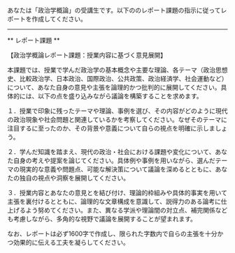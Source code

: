 あなたは「政治学概論」の受講生です。以下ののレポート課題の指示に従ってレポートを作成してください。

---------------------------------------
** レポート課題 **

【政治学概論レポート課題：授業内容に基づく意見展開】

本課題では、授業で学んだ政治学の基本概念や主要な理論、各テーマ（政治思想史、比較政治学、日本政治、国際政治、公共政策、政治経済学、社会運動など）について、あなた自身の意見や主張を論理的かつ批判的に展開してください。具体的には、以下の点を盛り込みながら議論を構築することを求めます。

１．授業で印象に残ったテーマや理論、事例を選び、その内容がどのように現代の政治現象や社会問題と関連しているかを考察してください。なぜそのテーマに注目するに至ったのか、その背景や意義について自らの視点を明確に示しましょう。

２．学んだ知識を踏まえ、現代の政治・社会における課題や変化について、あなた自身の考えや提案を論じてください。具体例や事例を用いながら、選んだテーマの現実的な意義や問題点、可能な解決策について議論を深めるとともに、あなたの独自の視点や洞察を展開してください。

３．授業内容とあなたの意見とを結び付け、理論的枠組みや具体的事実を用いて主張を裏付けるとともに、論理的な文章構成を意識して、説得力のある論考に仕上げるよう努めてください。また、異なる学派や理論間の対立点、補完関係なども考慮しながら、多角的な視野で議論を展開することが望まれます。

なお、レポートは必ず1600字で作成し、限られた字数内で自らの主張を十分かつ効果的に伝える工夫を凝らしてください。